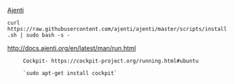 



[Ajenti](http://docs.ajenti.org/en/latest/man/install.html)
  
  `curl https://raw.githubusercontent.com/ajenti/ajenti/master/scripts/install.sh | sudo bash -s -`

http://docs.ajenti.org/en/latest/man/run.html
         
         
         Cockpit- https://cockpit-project.org/running.html#ubuntu
         
         `sudo apt-get install cockpit`
